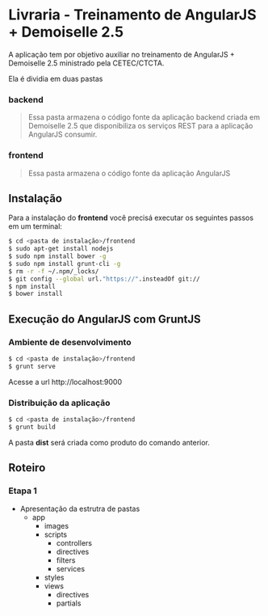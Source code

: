 # Livraria - Treinamento de AngularJS + Demoiselle 2.5

A aplicação tem por objetivo auxiliar no treinamento de AngularJS + Demoiselle 2.5 ministrado pela CETEC/CTCTA.

Ela é dividia em duas pastas

### backend

> Essa pasta armazena o código fonte da aplicação backend criada em Demoiselle 2.5 que disponibiliza os serviços REST para a aplicação AngularJS consumir.

### frontend

> Essa pasta armazena o código fonte da aplicação AngularJS

## Instalação

Para a instalação do **frontend** você precisá executar os seguintes passos em um terminal:

```sh
$ cd <pasta de instalação>/frontend
$ sudo apt-get install nodejs
$ sudo npm install bower -g
$ sudo npm install grunt-cli -g 
$ rm -r -f ~/.npm/_locks/
$ git config --global url."https://".insteadOf git://
$ npm install
$ bower install
```

## Execução do AngularJS com GruntJS

### Ambiente de desenvolvimento

```sh
$ cd <pasta de instalação>/frontend
$ grunt serve
```

Acesse a url http://localhost:9000

### Distribuição da aplicação

```sh
$ cd <pasta de instalação>/frontend
$ grunt build
```
A pasta **dist** será criada como produto do comando anterior.

## Roteiro

### Etapa 1
- Apresentação da estrutra de pastas
  - app
    - images
    - scripts
      - controllers
      - directives
      - filters
      - services
    - styles
    - views
      - directives
      - partials
